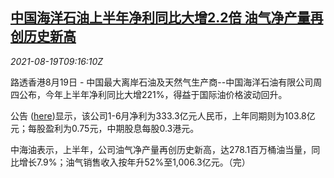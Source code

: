 <!--1629365463000-->
[中国海洋石油上半年净利同比大增2.2倍 油气净产量再创历史新高](https://cn.reuters.com/article/cnooc-1h-profit-0819-idCNKBS2FK0V4)
------

<div><i>2021-08-19T09:16:10Z</i></div><p>路透香港8月19日 - 中国最大离岸石油及天然气生产商--中国海洋石油有限公司周四公布，今年上半年净利同比大增221%，得益于国际油价格波动回升。</p><p>公告 (<a href="https://www1.hkexnews.hk/listedco/listconews/sehk/2021/0819/2021081900457_c.pdf">here</a>)显示，该公司1-6月净利为333.3亿元人民币，上年同期则为103.8亿元；每股盈利为0.75元，中期股息每股0.3港元。</p><p>中海油表示，上半年，公司油气净产量再创历史新高，达278.1百万桶油当量，同比增长7.9%；油气销售收入按年升52%至1,006.3亿元。（完）</p>
